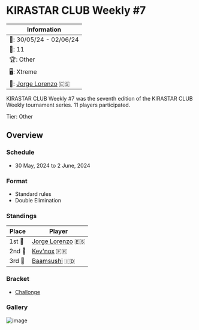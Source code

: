 # KIRASTAR CLUB Weekly #7

|Information|
|-|
|:calendar:: 30/05/24 - 02/06/24|
|:busts_in_silhouette:: 11|
|:trophy:: Other|
|:desktop_computer:: Xtreme|
|:1st_place_medal:: [Jorge Lorenzo](../../players/spanish/jorge.md) :es:|

KIRASTAR CLUB Weekly #7 was the seventh edition of the KIRASTAR CLUB Weekly tournament series. 11 players participated.

Tier: Other

## Overview

### Schedule
- 30 May, 2024 to 2 June, 2024

### Format
- Standard rules
- Double Elimination

### Standings

|Place|Player|
|-|-|
|1st :1st_place_medal:|[Jorge Lorenzo](../../players/spanish/jorge.md) :es:|
|2nd :2nd_place_medal:|[Kev'nox](../../players/french/kevnox.md) :fr:|
|3rd :3rd_place_medal:|[Baamsushi](../../players/indonesian/baamsushi.md) :indonesia:|

### Bracket
- [Challonge](https://challonge.com/at3t0u3s)

### Gallery

![image](https://github.com/user-attachments/assets/c4f7e5b5-1bc7-488f-a1f7-662f6f440c7c)
